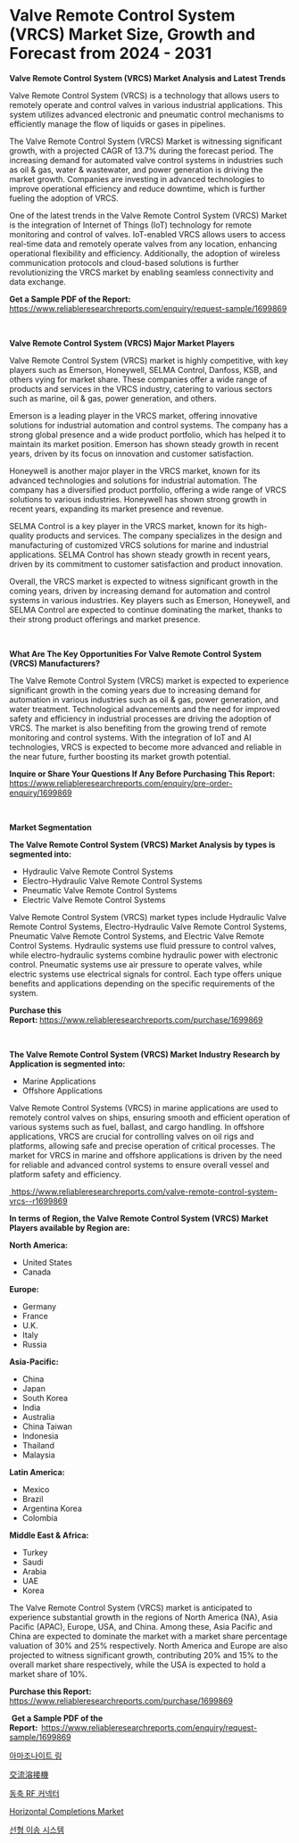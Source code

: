 <p><h1>Valve Remote Control System (VRCS) Market Size, Growth and Forecast from 2024 - 2031</h1></p><p><strong>Valve Remote Control System (VRCS) Market Analysis and Latest Trends</strong></p>
<p><p>Valve Remote Control System (VRCS) is a technology that allows users to remotely operate and control valves in various industrial applications. This system utilizes advanced electronic and pneumatic control mechanisms to efficiently manage the flow of liquids or gases in pipelines.</p><p>The Valve Remote Control System (VRCS) Market is witnessing significant growth, with a projected CAGR of 13.7% during the forecast period. The increasing demand for automated valve control systems in industries such as oil & gas, water & wastewater, and power generation is driving the market growth. Companies are investing in advanced technologies to improve operational efficiency and reduce downtime, which is further fueling the adoption of VRCS.</p><p>One of the latest trends in the Valve Remote Control System (VRCS) Market is the integration of Internet of Things (IoT) technology for remote monitoring and control of valves. IoT-enabled VRCS allows users to access real-time data and remotely operate valves from any location, enhancing operational flexibility and efficiency. Additionally, the adoption of wireless communication protocols and cloud-based solutions is further revolutionizing the VRCS market by enabling seamless connectivity and data exchange.</p></p>
<p><strong>Get a Sample PDF of the Report:&nbsp;</strong> <a href="https://www.reliableresearchreports.com/enquiry/request-sample/1699869">https://www.reliableresearchreports.com/enquiry/request-sample/1699869</a></p>
<p>&nbsp;</p>
<p><strong>Valve Remote Control System (VRCS) Major Market Players</strong></p>
<p><p>Valve Remote Control System (VRCS) market is highly competitive, with key players such as Emerson, Honeywell, SELMA Control, Danfoss, KSB, and others vying for market share. These companies offer a wide range of products and services in the VRCS industry, catering to various sectors such as marine, oil & gas, power generation, and others.</p><p>Emerson is a leading player in the VRCS market, offering innovative solutions for industrial automation and control systems. The company has a strong global presence and a wide product portfolio, which has helped it to maintain its market position. Emerson has shown steady growth in recent years, driven by its focus on innovation and customer satisfaction.</p><p>Honeywell is another major player in the VRCS market, known for its advanced technologies and solutions for industrial automation. The company has a diversified product portfolio, offering a wide range of VRCS solutions to various industries. Honeywell has shown strong growth in recent years, expanding its market presence and revenue.</p><p>SELMA Control is a key player in the VRCS market, known for its high-quality products and services. The company specializes in the design and manufacturing of customized VRCS solutions for marine and industrial applications. SELMA Control has shown steady growth in recent years, driven by its commitment to customer satisfaction and product innovation.</p><p>Overall, the VRCS market is expected to witness significant growth in the coming years, driven by increasing demand for automation and control systems in various industries. Key players such as Emerson, Honeywell, and SELMA Control are expected to continue dominating the market, thanks to their strong product offerings and market presence.</p></p>
<p>&nbsp;</p>
<p><strong>What Are The Key Opportunities For Valve Remote Control System (VRCS) Manufacturers?</strong></p>
<p><p>The Valve Remote Control System (VRCS) market is expected to experience significant growth in the coming years due to increasing demand for automation in various industries such as oil & gas, power generation, and water treatment. Technological advancements and the need for improved safety and efficiency in industrial processes are driving the adoption of VRCS. The market is also benefiting from the growing trend of remote monitoring and control systems. With the integration of IoT and AI technologies, VRCS is expected to become more advanced and reliable in the near future, further boosting its market growth potential.</p></p>
<p><strong>Inquire or Share Your Questions If Any Before Purchasing This Report:</strong> <a href="https://www.reliableresearchreports.com/enquiry/pre-order-enquiry/1699869">https://www.reliableresearchreports.com/enquiry/pre-order-enquiry/1699869</a></p>
<p>&nbsp;</p>
<p><strong>Market Segmentation</strong></p>
<p><strong>The Valve Remote Control System (VRCS) Market Analysis by types is segmented into:</strong></p>
<p><ul><li>Hydraulic Valve Remote Control Systems</li><li>Electro-Hydraulic Valve Remote Control Systems</li><li>Pneumatic Valve Remote Control Systems</li><li>Electric Valve Remote Control Systems</li></ul></p>
<p><p>Valve Remote Control System (VRCS) market types include Hydraulic Valve Remote Control Systems, Electro-Hydraulic Valve Remote Control Systems, Pneumatic Valve Remote Control Systems, and Electric Valve Remote Control Systems. Hydraulic systems use fluid pressure to control valves, while electro-hydraulic systems combine hydraulic power with electronic control. Pneumatic systems use air pressure to operate valves, while electric systems use electrical signals for control. Each type offers unique benefits and applications depending on the specific requirements of the system.</p></p>
<p><strong>Purchase this Report:&nbsp;</strong><a href="https://www.reliableresearchreports.com/purchase/1699869">https://www.reliableresearchreports.com/purchase/1699869</a></p>
<p>&nbsp;</p>
<p><strong>The Valve Remote Control System (VRCS) Market Industry Research by Application is segmented into:</strong></p>
<p><ul><li>Marine Applications</li><li>Offshore Applications</li></ul></p>
<p><p>Valve Remote Control Systems (VRCS) in marine applications are used to remotely control valves on ships, ensuring smooth and efficient operation of various systems such as fuel, ballast, and cargo handling. In offshore applications, VRCS are crucial for controlling valves on oil rigs and platforms, allowing safe and precise operation of critical processes. The market for VRCS in marine and offshore applications is driven by the need for reliable and advanced control systems to ensure overall vessel and platform safety and efficiency.</p></p>
<p><a href="https://www.reliableresearchreports.com/valve-remote-control-system-vrcs--r1699869">&nbsp;https://www.reliableresearchreports.com/valve-remote-control-system-vrcs--r1699869</a></p>
<p><strong>In terms of Region, the Valve Remote Control System (VRCS) Market Players available by Region are:</strong></p>
<p>
    <p> <strong> North America: </strong>
        <ul>
            <li>United States</li>
            <li>Canada</li>
        </ul>
        </p> 
    <p> <strong> Europe: </strong>
        <ul>
            <li>Germany</li>
            <li>France</li>
            <li>U.K.</li>
            <li>Italy</li>
            <li>Russia</li>
        </ul>
        </p> 
    <p> <strong> Asia-Pacific: </strong>
        <ul>
            <li>China</li>
            <li>Japan</li>
            <li>South Korea</li>
            <li>India</li>
            <li>Australia</li>
            <li>China Taiwan</li>
            <li>Indonesia</li>
            <li>Thailand</li>
            <li>Malaysia</li>
        </ul>
        </p> 
    <p> <strong> Latin America: </strong>
        <ul>
            <li>Mexico</li>
            <li>Brazil</li>
            <li>Argentina Korea</li>
            <li>Colombia</li>
        </ul>
        </p> 
    <p> <strong> Middle East & Africa: </strong>
        <ul>
            <li>Turkey</li>
            <li>Saudi</li>
            <li>Arabia</li>
            <li>UAE</li>
            <li>Korea</li>
        </ul>
    </p>
    </p>
<p><p>The Valve Remote Control System (VRCS) market is anticipated to experience substantial growth in the regions of North America (NA), Asia Pacific (APAC), Europe, USA, and China. Among these, Asia Pacific and China are expected to dominate the market with a market share percentage valuation of 30% and 25% respectively. North America and Europe are also projected to witness significant growth, contributing 20% and 15% to the overall market share respectively, while the USA is expected to hold a market share of 10%.</p></p>
<p><strong>Purchase this Report: </strong><a href="https://www.reliableresearchreports.com/purchase/1699869">https://www.reliableresearchreports.com/purchase/1699869</a></p>
<p>&nbsp;<strong>Get a Sample PDF of the Report:&nbsp;&nbsp;</strong><a href="https://www.reliableresearchreports.com/enquiry/request-sample/1699869">https://www.reliableresearchreports.com/enquiry/request-sample/1699869</a></p>
<p><strong></strong></p>
<p><p><a href="https://medium.com/@jackiefauhey9089475/%EC%95%84%EB%A7%88%EC%A1%B0%EB%82%98%EC%9D%B4%ED%8A%B8-%EB%B0%98%EC%A7%80-%EC%8B%9C%EC%9E%A5-%EA%B2%BD%EC%9F%81-%EB%B6%84%EC%84%9D-%EC%8B%9C%EC%9E%A5-%EB%8F%99%ED%96%A5-%EB%B0%8F-2031%EB%85%84%EA%B9%8C%EC%A7%80%EC%9D%98-%EC%98%88%EC%B8%A1-3160ff6e691c">아마조나이트 링</a></p><p><a href="https://medium.com/@mad.jake/ac%E6%BA%B6%E6%8E%A5%E6%A9%9F%E5%B8%82%E5%A0%B4%E3%81%AF-%E5%B8%82%E5%A0%B4%E3%82%B7%E3%82%A7%E3%82%A2-%E3%82%B5%E3%82%A4%E3%82%BA-%E3%81%8A%E3%82%88%E3%81%B32031%E5%B9%B4%E3%81%BE%E3%81%A7%E3%81%AE%E4%BA%88%E6%B8%AC%E3%81%AB%E7%84%A6%E7%82%B9%E3%82%92%E5%BD%93%E3%81%A6%E3%81%A6%E3%81%84%E3%81%BE%E3%81%99-66cc1a08bd3a">交流溶接機</a></p><p><a href="https://github.com/iansanftyord09878/Market-Research-Report-List-1/blob/main/675361564573.md">동축 RF 커넥터</a></p><p><a href="https://www.linkedin.com/pulse/horizontal-completions-market-furnishes-information-share-trends-jpxuf?trackingId=jMNG%2Fzk5xKkG8k9a1nNsvw%3D%3D">Horizontal Completions Market</a></p><p><a href="https://medium.com/@josefarice/%EC%84%A0%ED%98%95-%EC%9D%B4%EC%86%A1-%EC%8B%9C%EC%8A%A4%ED%85%9C-%EC%8B%9C%EC%9E%A5-%EA%B7%9C%EB%AA%A8-%EC%8B%9C%EC%9E%A5-%EC%A0%84%EB%A7%9D-%EB%B0%8F-%EC%8B%9C%EC%9E%A5-%EC%98%88%EC%B8%A1-2024%EB%85%84%EB%B6%80%ED%84%B0-2031%EB%85%84-f85f89c43fff">선형 이송 시스템</a></p></p>